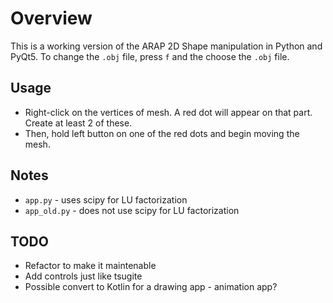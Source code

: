 # Overview

This is a working version of the ARAP 2D Shape manipulation in Python and PyQt5. 
To change the `.obj` file, press `f` and the choose the `.obj` file. 

## Usage

* Right-click on the vertices of mesh. A red dot will appear on that part. Create at least 2 of these.
* Then, hold left button on one of the red dots and begin moving the mesh.

## Notes

* `app.py` - uses scipy for LU factorization
* `app_old.py` - does not use scipy for LU factorization


## TODO

* Refactor to make it maintenable
* Add controls just like tsugite
* Possible convert to Kotlin for a drawing app - animation app?